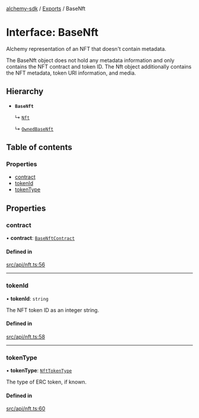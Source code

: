 [alchemy-sdk](../README.md) / [Exports](../modules.md) / BaseNft

# Interface: BaseNft

Alchemy representation of an NFT that doesn't contain metadata.

The BaseNft object does not hold any metadata information and only contains
the NFT contract and token ID. The Nft object additionally contains the NFT
metadata, token URI information, and media.

## Hierarchy

- **`BaseNft`**

  ↳ [`Nft`](Nft.md)

  ↳ [`OwnedBaseNft`](OwnedBaseNft.md)

## Table of contents

### Properties

- [contract](BaseNft.md#contract)
- [tokenId](BaseNft.md#tokenid)
- [tokenType](BaseNft.md#tokentype)

## Properties

### contract

• **contract**: [`BaseNftContract`](BaseNftContract.md)

#### Defined in

[src/api/nft.ts:56](https://github.com/alchemyplatform/alchemy-sdk-js/blob/d97ef0d/src/api/nft.ts#L56)

___

### tokenId

• **tokenId**: `string`

The NFT token ID as an integer string.

#### Defined in

[src/api/nft.ts:58](https://github.com/alchemyplatform/alchemy-sdk-js/blob/d97ef0d/src/api/nft.ts#L58)

___

### tokenType

• **tokenType**: [`NftTokenType`](../enums/NftTokenType.md)

The type of ERC token, if known.

#### Defined in

[src/api/nft.ts:60](https://github.com/alchemyplatform/alchemy-sdk-js/blob/d97ef0d/src/api/nft.ts#L60)
